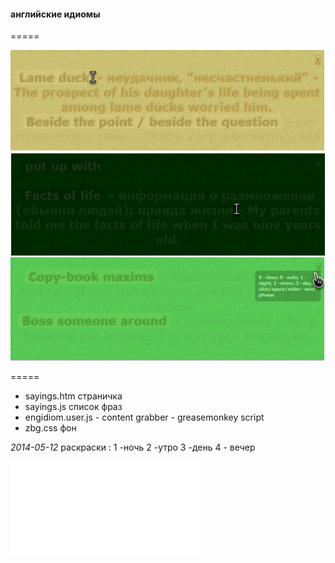 #### английские идиомы

=====

![screenshot](../../res/engid.gif)

=====
* sayings.htm страничка
* sayings.js список фраз
* engidiom.user.js - content grabber - greasemonkey script
* zbg.css фон

*2014-05-12* раскраски : 1 -ночь 2 -утро 3 -день 4 - вечер

![run](/trespassersW/UserScripts/raw/master/htm/engidioms/sayings.htm)
